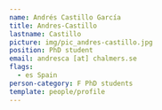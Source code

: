 ```yaml
---
name: Andrés Castillo García
title: Andres-Castillo
lastname: Castillo
picture: img/pic_andres-castillo.jpg
position: PhD student
email: andresca [at] chalmers.se
flags:
  - es Spain
person-category: F PhD students
template: people/profile
---
```

